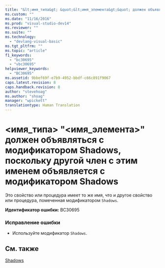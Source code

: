 ```yaml
---
title: "&lt;имя_типа&gt; &quot;&lt;имя_элемента&gt;&quot; должен объявляться с модификатором Shadows, поскольку другой член с этим именем объявляется с модификатором Shadows | Microsoft Docs"
ms.custom: ""
ms.date: "11/16/2016"
ms.prod: "visual-studio-dev14"
ms.reviewer: ""
ms.suite: ""
ms.technology: 
  - "devlang-visual-basic"
ms.tgt_pltfrm: ""
ms.topic: "article"
f1_keywords: 
  - "bc30695"
  - "vbc30695"
helpviewer_keywords: 
  - "BC30695"
ms.assetid: 9bbef69f-e7b9-4952-bbdf-c66c891f9067
caps.latest.revision: 8
caps.handback.revision: 8
author: "stevehoag"
ms.author: "shoag"
manager: "wpickett"
translationtype: Human Translation
---
```

# &lt;имя_типа&gt; &quot;&lt;имя_элемента&gt;&quot; должен объявляться с модификатором Shadows, поскольку другой член с этим именем объявляется с модификатором Shadows
Это свойство или процедура имеет то же имя, что и другое свойство или процедура, помеченная модификатором `Shadows`.  
  
 **Идентификатор ошибки:** BC30695  
  
### Исправление ошибки  
  
-   Используйте модификатор `Shadows`.  
  
## См. также  
 [Shadows](../../visual-basic/language-reference/modifiers/shadows.md)